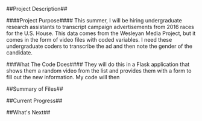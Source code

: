 ##Project Description##

####Project Purpose####
This summer, I will be hiring undergraduate research assistants to transcript campaign advertisements from 2016 races for the U.S. House. This data comes from the Wesleyan Media Project, but it comes in the form of video files with coded variables. I need these undergraduate coders to transcribe the ad and then note the gender of the candidate.

###What The Code Does####
They will do this in a Flask application that shows them a random video from the list and provides them with a form to fill out the new information. My code will then

##Summary of Files##

##Current Progress##

##What's Next##
